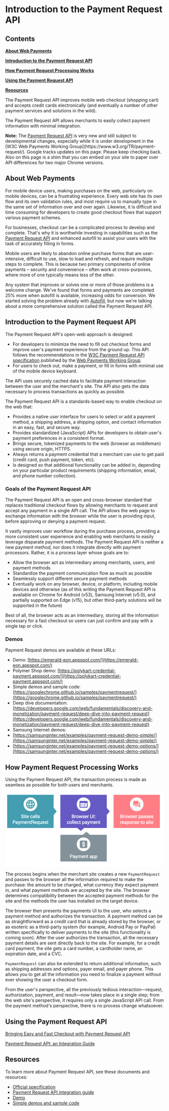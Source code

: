 # Introduction to the Payment Request API




## Contents




[<strong>About Web Payments</strong>](#about)

[<strong>Introduction to the Payment Request API</strong>](#introduction)

[<strong>How Payment Request Processing Works</strong>](#howitworks)

[<strong>Using the Payment Request API</strong>](#using)

[<strong>Resources</strong>](#resources)

The Payment Request API improves mobile web checkout (shopping cart) and accepts credit cards electronically (and eventually a number of other payment services and solutions in the wild). 

The Payment Request API allows merchants to easily collect payment information with minimal integration. 

<div class="note">
<strong>Note:</strong> The <a href="https://github.com/w3c/browser-payment-api">Payment Request API</a> is very new and still subject to developmental changes, especially while it is under development in the  [W3C Web Payments Working Group](https://www.w3.org/TR/payment-request/). Google tracks updates on <a class="https://developers.google.com/web/fundamentals/primers/payment-request/">this page</a>. Please keep checking back. Also on this page is <a class="https://storage.googleapis.com/prshim/v1/payment-shim.js">a shim</a> that you can embed on your site to paper over API differences for two major Chrome versions.
</div>

<a id="about" />


## About Web Payments




For mobile device users, making purchases on the web, particularly on mobile devices, can be a frustrating experience. Every web site has its own flow and its own validation rules, and most require us to manually type in the same set of information over and over again. Likewise, it is difficult and time consuming for developers to create good checkout flows that support various payment schemes.

For businesses, checkout can be a complicated process to develop and complete. That's why it is worthwhile investing in capabilities such as the  [Payment Request API](https://github.com/w3c/browser-payment-api/) and enhanced autofill to assist your users with the task of accurately filling in forms. 

Mobile users are likely to abandon online purchase forms that are user-intensive, difficult to use, slow to load and refresh, and require multiple steps to complete. This is because two primary components of online payments – security and convenience – often work at cross-purposes, where more of one typically means less of the other. 

Any system that improves or solves one or more of those problems is a welcome change. We've found that forms and payments are completed 25% more when autofill is available, increasing odds for conversion. We started solving the problem already with  [Autofill](https://developers.google.com/web/updates/2015/06/checkout-faster-with-autofill), but now we're talking about a more comprehensive solution called the Payment Request API.

<a id="introduction" />


## Introduction to the Payment Request API




The Payment Request API's open-web approach is designed:

* For developers to minimize the need to fill out checkout forms and improve user's payment experience from the ground up. This API follows the recommendations in the  [W3C Payment Request API specification](https://www.w3.org/TR/payment-request/) published by the  [Web Payments Working Group](https://www.w3.org/Payments/WG/). 
* For users to check out, make a payment, or fill in forms with minimal use of the mobile device keyboard. 

The API uses securely cached data to facilitate payment interaction between the user and the merchant's site. The API also gets the data necessary to process transactions as quickly as possible.

The Payment Request API is a standards-based way to enable checkout on the web that:

* Provides a native user interface for users to select or add a payment method, a shipping address, a shipping option, and contact information in an easy, fast, and secure way.
* Provides standardized (JavaScript) APIs for developers to obtain user's payment preferences in a consistent format.
* Brings secure, tokenized payments to the web (browser as middleman) using secure origin,  HTTPS.
* Always returns a payment credential that a merchant can use to get paid (credit card, push payment, token, etc).
* Is designed so that additional functionality can be added in, depending on your particular product requirements (shipping information, email, and phone number collection).

### Goals of the Payment Request API

The Payment Request API is an open and cross-browser standard that replaces traditional checkout flows by allowing merchants to request and accept any payment in a single API call. The API allows the web page to exchange information with the browser while the user is providing input, before approving or denying a payment request. 

It vastly improves user workflow during the purchase process, providing a more consistent user experience and enabling web merchants to easily leverage disparate payment methods. The Payment Request API is neither a new payment method, nor does it integrate directly with payment processors. Rather, it is a process layer whose goals are to:

* Allow the browser act as intermediary among merchants, users, and payment methods
* Standardize the payment communication flow as much as possible
* Seamlessly support different secure payment methods
* Eventually work on any browser, device, or platform, including mobile devices and otherwise (as of this writing the Payment Request API is available on Chrome for Android (v53), Samsung Internet (v5.0), and partially supported on Edge (v15), but other third-party solutions will be supported in the future)

Best of all, the browser acts as an intermediary, storing all the information necessary for a fast checkout so users can just confirm and pay with a single tap or click.

### Demos

Payment Request demos are available at these URLs:

* Demo:  [https://emerald-eon.appspot.com/](https://emerald-eon.appspot.com/)
* Polymer Shop demo:  [https://polykart-credential-payment.appspot.com/](https://polykart-credential-payment.appspot.com/)
* Simple demos and sample code:  [https://googlechrome.github.io/samples/paymentrequest/](https://googlechrome.github.io/samples/paymentrequest/)
* Deep dive documentation:  [https://developers.google.com/web/fundamentals/discovery-and-monetization/payment-request/deep-dive-into-payment-request](https://developers.google.com/web/fundamentals/discovery-and-monetization/payment-request/deep-dive-into-payment-request)
* Samsung Internet demos: 
*  [https://samsunginter.net/examples/payment-request-demo-simple/](https://samsunginter.net/examples/payment-request-demo-simple/)
*  [https://samsunginter.net/examples/payment-request-demo-options/](https://samsunginter.net/examples/payment-request-demo-options/)

<a id="howitworks" />


## How Payment Request Processing Works




Using the Payment Request API, the transaction process is made as seamless as possible for both users and merchants.

![Payment Request Processing](../img/e108534a11ad1075.png)

The process begins when the merchant site creates a new `PaymentRequest` and passes to the browser all the information required to make the purchase: the amount to be charged, what currency they expect payment in, and what payment methods are accepted by the site. The browser determines compatibility between the accepted payment methods for the site and the methods the user has installed on the target device.

The browser then presents the payments UI to the user, who selects a payment method and authorizes the transaction. A payment method can be as straightforward as a credit card that is already stored by the browser, or as esoteric as a third-party system (for example, Android Pay or PayPal) written specifically to deliver payments to the site (this functionality is coming soon). After the user authorizes the transaction, all the necessary payment details are sent directly back to the site. For example, for a credit card payment, the site gets a card number, a cardholder name, an expiration date, and a CVC.

`PaymentRequest` can also be extended to return additional information, such as shipping addresses and options, payer email, and payer phone. This allows you to get all the information you need to finalize a payment without ever showing the user a checkout form.

From the user's perspective, all the previously tedious interaction—request, authorization, payment, and result—now takes place in a single step; from the web site's perspective, it requires only a single JavaScript API call. From the payment method's perspective, there is no process change whatsoever.

<a id="using" />


## Using the Payment Request API




[Bringing Easy and Fast Checkout with Payment Request API](https://developers.google.com/web/updates/2016/07/payment-request)

[Payment Request API: an Integration Guide](https://developers.google.com/web/fundamentals/primers/payment-request/)

<a id="resources" />


## Resources




To learn more about Payment Request API, see these documents and resources:

*  [Official specification](http://ift.tt/1WHbRmb)
*  [Payment Request API integration guide](http://ift.tt/2alR15H)
*  [Demo](http://ift.tt/2ayc1cO)
*  [Simple demos and sample code](http://ift.tt/2alPZ9Q)


